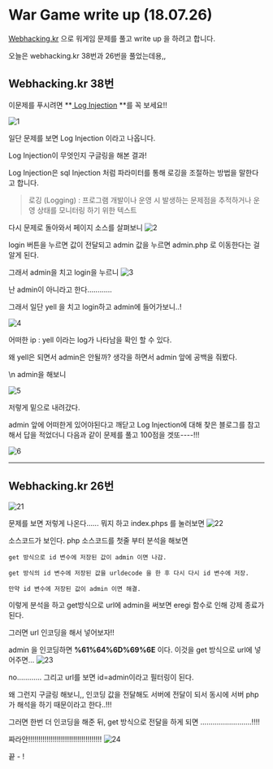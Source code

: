 # War Game write up (18.07.26) #

[Webhacking.kr](http://webhacking.kr) 으로 워게임 문제를 풀고 write up 을 하려고 합니다.

오늘은 webhacking.kr 38번과 26번을 풀었는데용,,



##  Webhacking.kr 38번 

이문제를 푸시려면 **[ Log Injection](http://unabated.tistory.com/entry/Log-Injection) **를 꼭 보세요!!

![1](https://user-images.githubusercontent.com/40850499/43212023-e9c52f5c-906d-11e8-82a6-b471f157271d.PNG)


일단 문제를 보면 Log Injection 이라고 나옵니다. 

 Log Injection이 무엇인지 구글링을 해본 결과!

Log Injection은 sql Injection 처럼 파라미터를 통해 로깅을 조절하는 방법을 말한다고 합니다.

> 로깅 (Logging) : 프로그램 개발이나 운영 시 발생하는 문제점을 추적하거나 운영 상태를 모니터링 하기 위한 텍스트 



다시 문제로 돌아와서 페이지 소스를 살펴보니
![2](https://user-images.githubusercontent.com/40850499/43212040-f2a6b082-906d-11e8-95be-2dd8dbb1e8d1.PNG)


login 버튼을 누르면 값이 전달되고 admin 값을 누르면 admin.php 로 이동한다는 걸 알게 된다.

그래서 admin을 치고 login을 누르니
![3](https://user-images.githubusercontent.com/40850499/43212048-fcd8c46e-906d-11e8-9cd1-4edcca9975b6.PNG)


 난 admin이 아니라고 한다............

그래서 일단 yell 을 치고 login하고 admin에 들어가보니..!

![4](https://user-images.githubusercontent.com/40850499/43212067-05e91a72-906e-11e8-9a2b-9a467b7b79ca.PNG)


어떠한 ip : yell 이라는 log가 나타남을 확인 할 수 있다.

왜 yell은 되면서 admin은 안될까? 생각을 하면서 admin 앞에 공백을 줘봤다.

\n admin을 해보니

![5](https://user-images.githubusercontent.com/40850499/43212081-0e5e701c-906e-11e8-83bf-20bf3163dfb6.PNG)


저렇게 밑으로 내려갔다.  

admin 앞에 어떠한게 있어야된다고 깨닫고  Log Injection에 대해 찾은 블로그를 참고해서 답을 적었더니 다음과 같이 문제를 풀고 100점을 겟또----!!! 

![6](https://user-images.githubusercontent.com/40850499/43212131-297663f0-906e-11e8-883f-a7e1d77073f6.PNG)






------



 ## Webhacking.kr 26번 ##

![21](https://user-images.githubusercontent.com/40850499/43212149-313eff84-906e-11e8-919e-c0aca3c9a3a2.PNG)

문제를 보면 저렇게 나온다...... 뭐지 하고 index.phps 를 눌러보면
![22](https://user-images.githubusercontent.com/40850499/43212173-3a820938-906e-11e8-9e46-92776aca53a4.PNG)


소스코드가 보인다.  php 소스코드를 첫줄 부터 분석을 해보면 

```
get 방식으로 id 변수에 저장된 값이 admin 이면 나감.

get 방식의 id 변수에 저장된 값을 urldecode 을 한 후 다시 다시 id 변수에 저장.

만약 id 변수에 저장된 값이 admin 이면 해결.
```

이렇게 분석을 하고 get방식으로 url에 admin을 써보면 eregi 함수로 인해 강제 종료가 된다.

그러면 url 인코딩을 해서 넣어보자!!

admin 을 인코딩하면 **%61%64%6D%69%6E** 이다. 이것을 get 방식으로 url에 넣어주면...
![23](https://user-images.githubusercontent.com/40850499/43212189-45ea780a-906e-11e8-866c-971398a728d7.PNG)


no............ 그리고 url를 보면 id=admin이라고 필터링이 된다. 

 왜 그런지 구글링 해보니,, 인코딩 값을 전달해도 서버에 전달이 되서 동시에 서버 php가 해석을 하기 때문이라고 한다..!!!

그러면 한번 더 인코딩을 해준 뒤, get 방식으로 전달을 하게 되면 .........................!!!!

짜라안!!!!!!!!!!!!!!!!!!!!!!!!!!!!!!!!!!!!
![24](https://user-images.githubusercontent.com/40850499/43212210-54ed3a9a-906e-11e8-8ad7-cd3ad6246f98.PNG)






끝 - !

